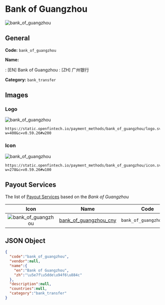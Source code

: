 
# Bank of Guangzhou 
![bank_of_guangzhou](https://static.openfintech.io/payment_methods/bank_of_guangzhou/logo.svg?w=400&c=v0.59.26#w200)  

## General 
**Code:** `bank_of_guangzhou` 
 
**Name:** 
 
:	[EN] Bank of Guangzhou 
:	[ZH] 广州银行 
 
**Category:** `bank_transfer` 
 

## Images 

### Logo 
![bank_of_guangzhou](https://static.openfintech.io/payment_methods/bank_of_guangzhou/logo.svg?w=400&c=v0.59.26#w200)  

```
https://static.openfintech.io/payment_methods/bank_of_guangzhou/logo.svg?w=400&c=v0.59.26#w200
```  

### Icon 
![bank_of_guangzhou](https://static.openfintech.io/payment_methods/bank_of_guangzhou/icon.svg?w=278&c=v0.59.26#w100)  

```
https://static.openfintech.io/payment_methods/bank_of_guangzhou/icon.svg?w=278&c=v0.59.26#w100
```  

## Payout Services 
 
The list of [Payout Services](/payout-services/) based on the _Bank of Guangzhou_ 

|Icon|Name|Code| 
|:---:|:---:|:---:| 
|![bank_of_guangzhou](https://static.openfintech.io/payout_methods/bank_of_guangzhou/icon.svg?w=278&c=v0.59.26#w40) |[bank_of_guangzhou_cny](/payout-services/bank_of_guangzhou_cny/)|`bank_of_guangzhou_cny`| 
 

## JSON Object 

```json
{
  "code":"bank_of_guangzhou",
  "vendor":null,
  "name":{
    "en":"Bank of Guangzhou",
    "zh":"\u5e7f\u5dde\u94f6\u884c"
  },
  "description":null,
  "countries":null,
  "category":"bank_transfer"
}
```  
